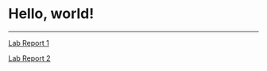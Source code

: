 # **Hello, world!**
___
[Lab Report 1](lab-report-1-week-0.html)

[Lab Report 2](lab-report-1-week-1.html)